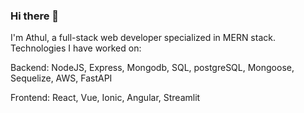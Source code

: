 ### Hi there 👋
I'm Athul, a full-stack web developer specialized in MERN stack.
Technologies I have worked on:

Backend:
NodeJS, Express, Mongodb, SQL, postgreSQL, Mongoose, Sequelize, AWS, FastAPI

Frontend:
React, Vue, Ionic, Angular, Streamlit

<!--
**AthulPM97/AthulPM97** is a ✨ _special_ ✨ repository because its `README.md` (this file) appears on your GitHub profile.
-->

<!--
- 🌱 I’m currently learning Next js framework.
- 👯 I’m looking to collaborate on styling with css/bootstrap
- 📫 Reach me at 97athulpm@gmail.com
-->
